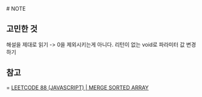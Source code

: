 ​# NOTE

## 고민한 것
해설을 제대로 읽기 -> 0을 제외시키는게 아니다.
리턴이 없는 void로 파라미터 값 변경하기

## 참고
= [LEETCODE 88 (JAVASCRIPT) | MERGE SORTED ARRAY](https://www.youtube.com/watch?v=FhIhUy8bZww)
